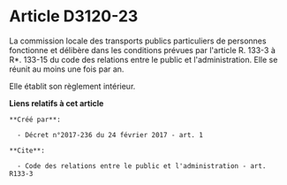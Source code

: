 # Article D3120-23

La commission locale des transports publics particuliers de personnes fonctionne et délibère dans les conditions prévues par
l'article R. 133-3 à R*. 133-15 du code des relations entre le public et l'administration. Elle se réunit au moins une fois
par an. 

Elle établit son règlement intérieur.

**Liens relatifs à cet article**

	**Créé par**:

	  - Décret n°2017-236 du 24 février 2017 - art. 1

	**Cite**:

	  - Code des relations entre le public et l'administration - art. R133-3
